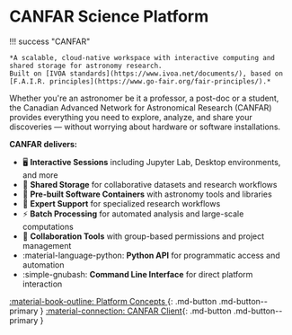 # CANFAR Science Platform

!!! success "CANFAR"
    
    *A scalable, cloud-native workspace with interactive computing and shared storage for astronomy research.
    Built on [IVOA standards](https://www.ivoa.net/documents/), based on [F.A.I.R. principles](https://www.go-fair.org/fair-principles/).*

Whether you're an astronomer be it a professor, a post-doc or a student, the Canadian Advanced Network for Astronomical Research (CANFAR) provides everything you need to explore, analyze, and share your discoveries — without worrying about hardware or software installations.

**CANFAR delivers:**

- 🖥️ **Interactive Sessions** including Jupyter Lab, Desktop environments, and more
- 💾 **Shared Storage** for collaborative datasets and research workflows
- 🐳 **Pre-built Software Containers** with astronomy tools and libraries
- 🔧 **Expert Support** for specialized research workflows
- ⚡ **Batch Processing** for automated analysis and large-scale computations
- 👥 **Collaboration Tools** with group-based permissions and project management
- :material-language-python: **Python API** for programmatic access and automation
- :simple-gnubash: **Command Line Interface** for direct platform interaction


[:material-book-outline: Platform Concepts ](platform/home.md){: .md-button .md-button--primary }
[:material-connection: CANFAR Client](client/home.md){: .md-button .md-button--primary }
